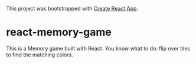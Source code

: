 This project was bootstrapped with [Create React App](https://github.com/facebookincubator/create-react-app).

# react-memory-game
This is a Memory game built with React. You know what to do: flip over tiles to find the matching colors.
